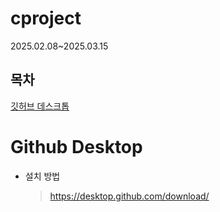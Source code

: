 # cproject
 2025.02.08~2025.03.15

## 목차
[깃허브 데스크톱](github-desktop)

# Github Desktop

+ 설치 방법
  >https://desktop.github.com/download/
